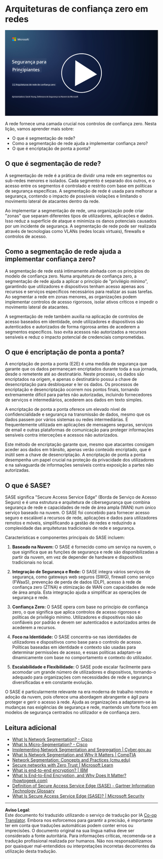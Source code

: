 <!--
CO_OP_TRANSLATOR_METADATA:
{
  "original_hash": "680d6e14d9d33fc471c22f44679713f8",
  "translation_date": "2025-09-03T17:30:52+00:00",
  "source_file": "3.2 Networking zero trust architecture.md",
  "language_code": "pt"
}
-->
# Arquiteturas de confiança zero em redes

[![Assista ao vídeo](../../translated_images/3-2_placeholder.b52521a0e93e0e122f19dfbd676c836d3d527c6de1bb28fd7643aa518eae6631.pt.png)](https://learn-video.azurefd.net/vod/player?id=9f425fdb-1c53-4e67-b550-68bdac35df45)

A rede fornece uma camada crucial nos controlos de confiança zero. Nesta lição, vamos aprender mais sobre:

- O que é segmentação de rede?  
- Como a segmentação de rede ajuda a implementar confiança zero?  
- O que é encriptação de ponta a ponta?

## O que é segmentação de rede?

A segmentação de rede é a prática de dividir uma rede em segmentos ou sub-redes menores e isolados. Cada segmento é separado dos outros, e o acesso entre os segmentos é controlado e restrito com base em políticas de segurança específicas. A segmentação de rede é usada para melhorar a segurança, contendo o impacto de possíveis violações e limitando o movimento lateral de atacantes dentro da rede.

Ao implementar a segmentação de rede, uma organização pode criar "zonas" que separam diferentes tipos de utilizadores, aplicações e dados. Isso reduz a superfície de ataque e minimiza os danos potenciais causados por um incidente de segurança. A segmentação de rede pode ser realizada através de tecnologias como VLANs (redes locais virtuais), firewalls e controlos de acesso.

## Como a segmentação de rede ajuda a implementar confiança zero?

A segmentação de rede está intimamente alinhada com os princípios do modelo de confiança zero. Numa arquitetura de confiança zero, a segmentação de rede ajuda a aplicar o princípio de "privilégio mínimo", garantindo que utilizadores e dispositivos tenham acesso apenas aos recursos e serviços específicos necessários para realizar as suas tarefas. Ao segmentar a rede em zonas menores, as organizações podem implementar controlos de acesso rigorosos, isolar ativos críticos e impedir o movimento lateral de atacantes.

A segmentação de rede também auxilia na aplicação de controlos de acesso baseados em identidade, onde utilizadores e dispositivos são autenticados e autorizados de forma rigorosa antes de acederem a segmentos específicos. Isso evita acessos não autorizados a recursos sensíveis e reduz o impacto potencial de credenciais comprometidas.

## O que é encriptação de ponta a ponta?

A encriptação de ponta a ponta (E2E) é uma medida de segurança que garante que os dados permaneçam encriptados durante toda a sua jornada, desde o remetente até ao destinatário. Neste processo, os dados são encriptados na origem, e apenas o destinatário possui a chave de desencriptação para desbloquear e ler os dados. Os processos de encriptação e desencriptação ocorrem nos pontos finais, tornando extremamente difícil para partes não autorizadas, incluindo fornecedores de serviços e intermediários, acederem aos dados em texto simples.

A encriptação de ponta a ponta oferece um elevado nível de confidencialidade e segurança na transmissão de dados, mesmo que os dados passem por vários sistemas ou redes intermediárias. É frequentemente utilizada em aplicações de mensagens seguras, serviços de email e outras plataformas de comunicação para proteger informações sensíveis contra interceções e acessos não autorizados.

Este método de encriptação garante que, mesmo que atacantes consigam aceder aos dados em trânsito, apenas verão conteúdo encriptado, que é inútil sem a chave de desencriptação. A encriptação de ponta a ponta desempenha um papel crucial na proteção da privacidade dos utilizadores e na salvaguarda de informações sensíveis contra exposição a partes não autorizadas.

## O que é SASE?

SASE significa "Secure Access Service Edge" (Borda de Serviço de Acesso Seguro) e é uma estrutura e arquitetura de cibersegurança que combina segurança de rede e capacidades de rede de área ampla (WAN) num único serviço baseado na nuvem. O SASE foi concebido para fornecer acesso seguro e escalável a recursos de rede, aplicações e dados para utilizadores remotos e móveis, simplificando a gestão de redes e reduzindo a complexidade das arquiteturas tradicionais de rede e segurança.

Características e componentes principais do SASE incluem:

1. **Baseado na Nuvem:** O SASE é fornecido como um serviço na nuvem, o que significa que as funções de segurança e rede são disponibilizadas a partir da nuvem, em vez de depender de hardware e dispositivos tradicionais no local.  

2. **Integração de Segurança e Rede:** O SASE integra vários serviços de segurança, como gateways web seguros (SWG), firewall como serviço (FWaaS), prevenção de perda de dados (DLP), acesso à rede de confiança zero (ZTNA) e otimização de WAN com capacidades de rede de área ampla. Esta integração ajuda a simplificar as operações de segurança e rede.  

3. **Confiança Zero:** O SASE opera com base no princípio de confiança zero, o que significa que aplica controlos de acesso rigorosos e políticas de privilégio mínimo. Utilizadores e dispositivos não são confiáveis por padrão e devem ser autenticados e autorizados antes de acederem a recursos.  

4. **Foco na Identidade:** O SASE concentra-se nas identidades de utilizadores e dispositivos como base para o controlo de acesso. Políticas baseadas em identidade e contexto são usadas para determinar permissões de acesso, e essas políticas adaptam-se dinamicamente com base no comportamento e contexto do utilizador.  

5. **Escalabilidade e Flexibilidade:** O SASE pode escalar facilmente para acomodar um grande número de utilizadores e dispositivos, tornando-o adequado para organizações com necessidades de rede e segurança diversificadas e em constante evolução.  

O SASE é particularmente relevante na era moderna de trabalho remoto e adoção da nuvem, pois oferece uma abordagem abrangente e ágil para proteger e gerir o acesso à rede. Ajuda as organizações a adaptarem-se às mudanças nas exigências de segurança e rede, mantendo um forte foco em modelos de segurança centrados no utilizador e de confiança zero.

## Leitura adicional

- [What Is Network Segmentation? - Cisco](https://www.cisco.com/c/en/us/products/security/what-is-network-segmentation.html#~benefits)  
- [What Is Micro-Segmentation? - Cisco](https://www.cisco.com/c/en/us/products/security/what-is-microsegmentation.html)  
- [Implementing Network Segmentation and Segregation | Cyber.gov.au](https://www.cyber.gov.au/resources-business-and-government/maintaining-devices-and-systems/system-hardening-and-administration/network-hardening/implementing-network-segmentation-and-segregation)  
- [What Is Network Segmentation and Why It Matters | CompTIA](https://www.comptia.org/blog/security-awareness-training-network-segmentation)  
- [Network Segmentation: Concepts and Practices (cmu.edu)](https://insights.sei.cmu.edu/blog/network-segmentation-concepts-and-practices/)  
- [Secure networks with Zero Trust | Microsoft Learn](https://learn.microsoft.com/security/zero-trust/deploy/networks?WT.mc_id=academic-96948-sayoung)  
- [What is end-to-end encryption? | IBM](https://www.ibm.com/topics/end-to-end-encryption)  
- [What Is End-to-End Encryption, and Why Does It Matter? (howtogeek.com)](https://www.howtogeek.com/711656/what-is-end-to-end-encryption-and-why-does-it-matter/)  
- [Definition of Secure Access Service Edge (SASE) - Gartner Information Technology Glossary](https://www.gartner.com/en/information-technology/glossary/secure-access-service-edge-sase)  
- [What Is Secure Access Service Edge (SASE)? | Microsoft Security](https://www.microsoft.com/security/business/security-101/what-is-sase?WT.mc_id=academic-96948-sayoung)  

---

**Aviso Legal**:  
Este documento foi traduzido utilizando o serviço de tradução por IA [Co-op Translator](https://github.com/Azure/co-op-translator). Embora nos esforcemos para garantir a precisão, é importante ter em conta que traduções automáticas podem conter erros ou imprecisões. O documento original na sua língua nativa deve ser considerado a fonte autoritária. Para informações críticas, recomenda-se a tradução profissional realizada por humanos. Não nos responsabilizamos por quaisquer mal-entendidos ou interpretações incorretas decorrentes da utilização desta tradução.